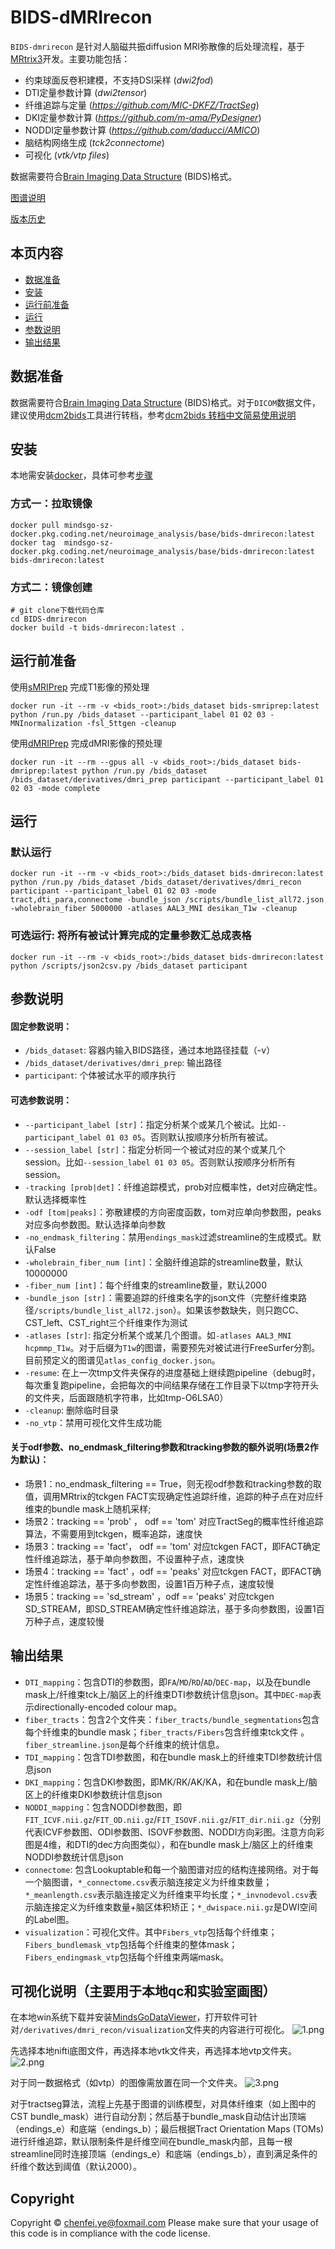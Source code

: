

# BIDS-dMRIrecon

`BIDS-dmrirecon` 是针对人脑磁共振diffusion MRI弥散像的后处理流程，基于[MRtrix3](https://www.mrtrix.org/)开发。主要功能包括：
- 约束球面反卷积建模，不支持DSI采样 (*dwi2fod*)
- DTI定量参数计算 (*dwi2tensor*)
- 纤维追踪与定量 (*https://github.com/MIC-DKFZ/TractSeg*)
- DKI定量参数计算 (*https://github.com/m-ama/PyDesigner*)
- NODDI定量参数计算 (*https://github.com/daducci/AMICO*)
- 脑结构网络生成 (*tck2connectome*)
- 可视化 (*vtk/vtp files*)

数据需要符合[Brain Imaging Data Structure](http://bids.neuroimaging.io/) (BIDS)格式。

[图谱说明](https://github.com/chenfei-ye/BIDS-fMRIpost/blob/main/resources/atlases.md)

[版本历史](CHANGELOG.md)

## 本页内容
* [数据准备](#数据准备)
* [安装](#安装)
* [运行前准备](#运行前准备)
* [运行](#运行)
* [参数说明](#参数说明)
* [输出结果](#输出结果)

## 数据准备
数据需要符合[Brain Imaging Data Structure](http://bids.neuroimaging.io/) (BIDS)格式。对于`DICOM`数据文件，建议使用[dcm2bids](https://unfmontreal.github.io/Dcm2Bids)工具进行转档，参考[dcm2bids 转档中文简易使用说明](dcm2bids.md)



## 安装
本地需安装[docker](https://docs.docker.com/engine/install)，具体可参考[步骤](docker_install.md)

### 方式一：拉取镜像
```
docker pull mindsgo-sz-docker.pkg.coding.net/neuroimage_analysis/base/bids-dmrirecon:latest
docker tag  mindsgo-sz-docker.pkg.coding.net/neuroimage_analysis/base/bids-dmrirecon:latest  bids-dmrirecon:latest
```

### 方式二：镜像创建
```
# git clone下载代码仓库
cd BIDS-dmrirecon
docker build -t bids-dmrirecon:latest .
```

## 运行前准备
使用[sMRIPrep](https://github.com/chenfei-ye/BIDS-sMRIprep) 完成T1影像的预处理
```
docker run -it --rm -v <bids_root>:/bids_dataset bids-smriprep:latest python /run.py /bids_dataset --participant_label 01 02 03 -MNInormalization -fsl_5ttgen -cleanup
```

使用[dMRIPrep](https://github.com/chenfei-ye/BIDS-dMRIprep) 完成dMRI影像的预处理
```
docker run -it --rm --gpus all -v <bids_root>:/bids_dataset bids-dmriprep:latest python /run.py /bids_dataset /bids_dataset/derivatives/dmri_prep participant --participant_label 01 02 03 -mode complete
```

## 运行

### 默认运行
```
docker run -it --rm -v <bids_root>:/bids_dataset bids-dmrirecon:latest python /run.py /bids_dataset /bids_dataset/derivatives/dmri_recon participant --participant_label 01 02 03 -mode tract,dti_para,connectome -bundle_json /scripts/bundle_list_all72.json -wholebrain_fiber 5000000 -atlases AAL3_MNI desikan_T1w -cleanup
```

### 可选运行: 将所有被试计算完成的定量参数汇总成表格
```
docker run -it --rm -v <bids_root>:/bids_dataset bids-dmrirecon:latest python /scripts/json2csv.py /bids_dataset participant
```



## 参数说明
####   固定参数说明：
-   `/bids_dataset`: 容器内输入BIDS路径，通过本地路径挂载（-v）
-   `/bids_dataset/derivatives/dmri_prep`: 输出路径
-   `participant`: 个体被试水平的顺序执行

####   可选参数说明：
-   `--participant_label [str]`：指定分析某个或某几个被试。比如`--participant_label 01 03 05`。否则默认按顺序分析所有被试。
-   `--session_label [str]`：指定分析同一个被试对应的某个或某几个session。比如`--session_label 01 03 05`。否则默认按顺序分析所有session。
-  `-tracking [prob|det]`：纤维追踪模式，prob对应概率性，det对应确定性。默认选择概率性
-  `-odf [tom|peaks]`：弥散建模的方向密度函数，tom对应单向参数图，peaks对应多向参数图。默认选择单向参数
-   `-no_endmask_filtering`：禁用`endings_mask`过滤streamline的生成模式。默认False
-  `-wholebrain_fiber_num [int]`：全脑纤维追踪的streamline数量，默认10000000
-  `-fiber_num [int]`：每个纤维束的streamline数量，默认2000
-  `-bundle_json [str]`：需要追踪的纤维束名字的json文件（完整纤维束路径`/scripts/bundle_list_all72.json`）。如果该参数缺失，则只跑CC、CST_left、CST_right三个纤维束作为测试
-   `-atlases [str]`: 指定分析某个或某几个图谱。如`-atlases AAL3_MNI hcpmmp_T1w`。对于后缀为`T1w`的图谱，需要预先对被试进行FreeSurfer分割。目前预定义的图谱见`atlas_config_docker.json`。
-   `-resume`: 在上一次tmp文件夹保存的进度基础上继续跑pipeline（debug时，每次重复跑pipeline，会把每次的中间结果存储在工作目录下以tmp字符开头的文件夹，后面跟随机字符串，比如tmp-O6LSA0）
-   `-cleanup`: 删除临时目录
-   `-no_vtp`：禁用可视化文件生成功能

#### 关于odf参数、no_endmask_filtering参数和tracking参数的额外说明(场景2作为默认)：

-   场景1：no_endmask_filtering == True，则无视odf参数和tracking参数的取值，调用MRtrix的tckgen FACT实现确定性追踪纤维，追踪的种子点在对应纤维束的bundle mask上随机采样;
-   场景2：tracking == 'prob' ， odf == 'tom' 对应TractSeg的概率性纤维追踪算法，不需要用到tckgen，概率追踪，速度快
-   场景3：tracking == 'fact'， odf == 'tom' 对应tckgen FACT，即FACT确定性纤维追踪法，基于单向参数图，不设置种子点，速度快
-   场景4：tracking == 'fact' ，odf == 'peaks' 对应tckgen FACT，即FACT确定性纤维追踪法，基于多向参数图，设置1百万种子点，速度较慢
-   场景5：tracking == 'sd_stream' ，odf == 'peaks' 对应tckgen SD_STREAM，即SD_STREAM确定性纤维追踪法，基于多向参数图，设置1百万种子点，速度较慢

## 输出结果
-   `DTI_mapping`：包含DTI的参数图，即`FA`/`MD`/`RD`/`AD`/`DEC-map`，以及在bundle mask上/纤维束tck上/脑区上的纤维束DTI参数统计信息json。其中`DEC-map`表示directionally-encoded colour map。
-   `fiber_tracts`：包含2个文件夹：`fiber_tracts/bundle_segmentations`包含每个纤维束的bundle mask；`fiber_tracts/Fibers`包含纤维束tck文件 。`fiber_streamline.json`是每个纤维束的统计信息。
-   `TDI_mapping`：包含TDI参数图，和在bundle mask上的纤维束TDI参数统计信息json
-   `DKI_mapping`：包含DKI参数图，即MK/RK/AK/KA，和在bundle mask上/脑区上的纤维束DKI参数统计信息json
-   `NODDI_mapping`：包含NODDI参数图，即`FIT_ICVF.nii.gz`/`FIT_OD.nii.gz`/`FIT_ISOVF.nii.gz`/`FIT_dir.nii.gz`（分别代表ICVF参数图、ODI参数图、ISOVF参数图、NODDI方向彩图。注意方向彩图是4维，和DTI的dec方向图类似），和在bundle mask上/脑区上的纤维束NODDI参数统计信息json
-   `connectome`: 包含Lookuptable和每一个脑图谱对应的结构连接网络。对于每一个脑图谱，`*_connectome.csv`表示脑连接定义为纤维束数量；`*_meanlength.csv`表示脑连接定义为纤维束平均长度；`*_invnodevol.csv`表示脑连接定义为纤维束数量+脑区体积矫正；`*_dwispace.nii.gz`是DWI空间的Label图。
-   `visualization`：可视化文件。其中`Fibers_vtp`包括每个纤维束；`Fibers_bundlemask_vtp`包括每个纤维束的整体mask；`Fibers_endingmask_vtp`包括每个纤维束两端mask。


##   可视化说明（主要用于本地qc和实验室画图）

在本地win系统下载并安装[MindsGoDataViewer](http://api.open.brainlabel.org/data/ycf/MindsGoDataViewer_Setup_V1.0_Release_20210730%2010-46-13.exe)，打开软件可针对`/derivatives/dmri_recon/visualization`文件夹的内容进行可视化。
![1.png](1.png)

先选择本地nifti底图文件，再选择本地vtk文件夹，再选择本地vtp文件夹。
![2.png](2.png)

对于同一数据格式（如vtp）的图像需放置在同一个文件夹。
![3.png](3.png)

对于tractseg算法，流程上先基于图谱的训练模型，对具体纤维束（如上图中的CST bundle_mask）进行自动分割；然后基于bundle_mask自动估计出顶端（endings_e）和底端（endings_b）；最后根据Tract Orientation Maps (TOMs)进行纤维追踪，默认限制条件是纤维空间在bundle_mask内部，且每一根streamline同时连接顶端（endings_e）和底端（endings_b），直到满足条件的纤维个数达到阈值（默认2000）。

## Copyright
Copyright © chenfei.ye@foxmail.com
Please make sure that your usage of this code is in compliance with the code license.


